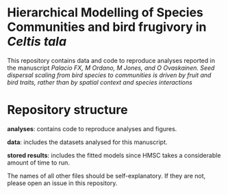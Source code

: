 # Hierarchical Modelling of Species Communities and bird frugivory in *Celtis tala*
This repository contains data and code to reproduce analyses reported in the manuscript *Palacio FX, M Ordano, M Jones, and O Ovaskainen. Seed dispersal scaling from bird species to communities is driven by fruit and bird traits, rather than by spatial context and species interactions*

# Repository structure

**analyses**: contains code to reproduce analyses and figures.

**data**: includes the datasets analysed for this manuscript. 

**stored results**: includes the fitted models since HMSC takes a considerable amount of time to run.

The names of all other files should be self-explanatory. If they are not, please open an issue in this repository.
